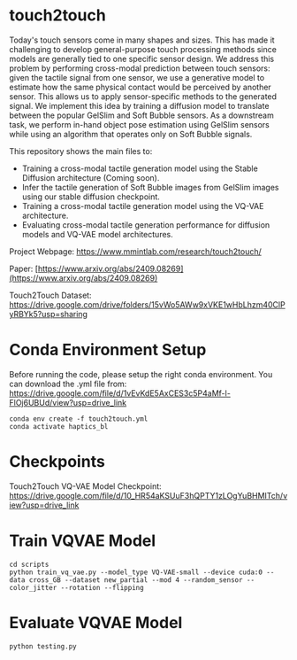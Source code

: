# touch2touch
Today's touch sensors come in many shapes and sizes. This has made it challenging to develop general-purpose touch processing methods since models are generally tied to one specific sensor design. We address this problem by performing cross-modal prediction between touch sensors: given the tactile signal from one sensor, we use a generative model to estimate how the same physical contact would be perceived by another sensor. This allows us to apply sensor-specific methods to the generated signal. We implement this idea by training a diffusion model to translate between the popular GelSlim and Soft Bubble sensors. As a downstream task, we perform in-hand object pose estimation using GelSlim sensors while using an algorithm that operates only on Soft Bubble signals. 

This repository shows the main files to:
 * Training a cross-modal tactile generation model using the Stable Diffusion architecture (Coming soon).
 * Infer the tactile generation of Soft Bubble images from GelSlim images using our stable diffusion checkpoint.
 * Training a cross-modal tactile generation model using the VQ-VAE architecture.
 * Evaluating cross-modal tactile generation performance for diffusion models and VQ-VAE model architectures.

Project Webpage: https://www.mmintlab.com/research/touch2touch/

Paper: [https://www.arxiv.org/abs/2409.08269](https://www.arxiv.org/abs/2409.08269)

Touch2Touch Dataset: https://drive.google.com/drive/folders/15vWo5AWw9xVKE1wHbLhzm40ClPyRBYk5?usp=sharing

# Conda Environment Setup
Before running the code, please setup the right conda environment. You can download the .yml file from: https://drive.google.com/file/d/1vEvKdE5AxCES3c5P4aMf-l-FlOj6UBUd/view?usp=drive_link

```
conda env create -f touch2touch.yml
conda activate haptics_bl
```

# Checkpoints
Touch2Touch VQ-VAE Model Checkpoint: https://drive.google.com/file/d/10_HR54aKSUuF3hQPTY1zLOgYuBHMITch/view?usp=drive_link

# Train VQVAE Model
```
cd scripts
python train_vq_vae.py --model_type VQ-VAE-small --device cuda:0 --data cross_GB --dataset new_partial --mod 4 --random_sensor --color_jitter --rotation --flipping
```

# Evaluate VQVAE Model
```
python testing.py
```
